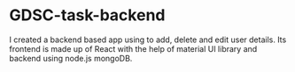 # GDSC-task-backend
I created a backend based app using to add, delete and edit user details. Its frontend is made up of React with the help of material UI library and backend using node.js mongoDB.
